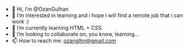 - 👋 Hi, I’m @OzanGulhan
- 👀 I’m interested in learning and i hope i will find a remote job that i can work :)
- 🌱 I’m currently learning HTML + CSS
- 💞️ I’m looking to collaborate on, you know, learning...
- 📫 How to reach me: ozanglhn@gmail.com

<!---
OzanGulhan/OzanGulhan is a ✨ special ✨ repository because its `README.md` (this file) appears on your GitHub profile.
You can click the Preview link to take a look at your changes.
--->
